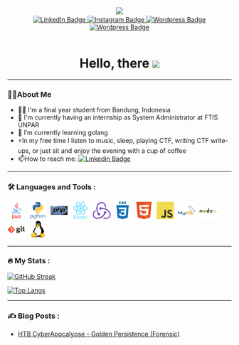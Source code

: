 <div id="header" align="center">
  <img src="https://media.giphy.com/media/M9gbBd9nbDrOTu1Mqx/giphy.gif" width="100"/>
</div>

<div id="badges" align="center">
  <a href="https://www.linkedin.com/in/christian-patrick-a3a893134/" target="_blank" rel="noopener noreferrer">
    <img src="https://img.shields.io/badge/LinkedIn-blue?style=for-the-badge&logo=linkedin&logoColor=white" alt="LinkedIn Badge"/>
  </a>
  <a href="https://www.instagram.com/cs.gerald_patrick/" target="_blank" rel="noopener noreferrer">
    <img src="https://img.shields.io/badge/Instagram-ff69b4?style=for-the-badge&logo=instagram&logoColor=white" alt="Instagram Badge"/>
  </a>
  <a href="https://sancloversan.xyz/" target="_blank" rel="noopener noreferrer">
    <img src="https://img.shields.io/badge/Wordpress-green?style=for-the-badge&logo=wordpress&logoColor=white" alt="Wordpress Badge"/>
  </a>
  <a href="https://gitlab.com/sanCloverSan" target="_blank" rel="noopener noreferrer">
    <img src="https://img.shields.io/badge/Gitlab-yellow?style=for-the-badge&logo=gitlab&logoColor=white" alt="Wordpress Badge"/>
  </a>
  <br>
  <img src="https://komarev.com/ghpvc/?username=patChrisricktian&style=flat-square&color=brightgreen" alt="" align="center/>
  <br>
</div>

<div align="center">
   <h1>
     Hello, there
      <img src="https://media.giphy.com/media/hvRJCLFzcasrR4ia7z/giphy.gif" width="30px"/>
</h1>
</div>



<!--
**patChrisricktian/patChrisricktian** is a ✨ _special_ ✨ repository because its `README.md` (this file) appears on your GitHub profile.

Here are some ideas to get you started:

- 🔭 I’m currently working on ...
- 🌱 I’m currently learning ...
- 👯 I’m looking to collaborate on ...
- 🤔 I’m looking for help with ...
- 💬 Ask me about ...
- 📫 How to reach me: ...
- 😄 Pronouns: ...
- ⚡ Fun fact: ...
-->
---
### :man_technologist:About Me
- 👨‍🎓 I'm a final year student from Bandung, Indonesia
- 🔭 I'm currently having an internship as System Administrator at FTIS UNPAR
- 🌱 I’m currently learning golang
- ⚡In my free time I listen to music, sleep, playing CTF, writing CTF write-ups, or just sit and enjoy the evening with a cup of coffee
- :mailbox:How to reach me: [![Linkedin Badge](https://img.shields.io/badge/Linkedin-blue?style=flat&logo=Linkedin&logoColor=white)](https://www.linkedin.com/in/christian-patrick-a3a893134/)

---

### :hammer_and_wrench: Languages and Tools :
<div>
  <img src="https://github.com/devicons/devicon/blob/master/icons/java/java-original-wordmark.svg" title="Java" alt="Java" width="40" height="40"/>&nbsp;
  <img src="https://github.com/devicons/devicon/blob/master/icons/python/python-original-wordmark.svg" title="Python" alt="Python" width="40" height="40"/>&nbsp;
  <img src="https://github.com/devicons/devicon/blob/master/icons/php/php-original.svg" title="PHP" alt="PHP" width="40" height="40"/>&nbsp;
  <img src="https://github.com/devicons/devicon/blob/master/icons/react/react-original-wordmark.svg" title="React" alt="React" width="40" height="40"/>&nbsp;
  <img src="https://github.com/devicons/devicon/blob/master/icons/redux/redux-original.svg" title="Redux" alt="Redux " width="40" height="40"/>&nbsp;
  <img src="https://github.com/devicons/devicon/blob/master/icons/css3/css3-plain-wordmark.svg"  title="CSS3" alt="CSS" width="40" height="40"/>&nbsp;
  <img src="https://github.com/devicons/devicon/blob/master/icons/html5/html5-original.svg" title="HTML5" alt="HTML" width="40" height="40"/>&nbsp;
  <img src="https://github.com/devicons/devicon/blob/master/icons/javascript/javascript-original.svg" title="JavaScript" alt="JavaScript" width="40" height="40"/>&nbsp;
  <img src="https://github.com/devicons/devicon/blob/master/icons/mysql/mysql-original-wordmark.svg" title="MySQL"  alt="MySQL" width="40" height="40"/>&nbsp;
  <img src="https://github.com/devicons/devicon/blob/master/icons/nodejs/nodejs-original-wordmark.svg" title="NodeJS" alt="NodeJS" width="40" height="40"/>&nbsp;
  <img src="https://github.com/devicons/devicon/blob/master/icons/git/git-original-wordmark.svg" title="Git" **alt="Git" width="40" height="40"/>&nbsp;
  <img src="https://github.com/devicons/devicon/blob/master/icons/linux/linux-original.svg" title="Linux" **alt="Linux" width="40" height="40"/>&nbsp;
</div>
                                                                                                                                              
---

### :fire: My Stats :
[![GitHub Streak](http://github-readme-streak-stats.herokuapp.com?user=patChrisricktian&theme=dark&hide_border=true)](https://git.io/streak-stats)
                                                                                                                                              
                                                                                                                                              
[![Top Langs](https://github-readme-stats.vercel.app/api/top-langs/?username=patChrisricktian&layout=compact&theme=vision-friendly-dark)](https://github.com/anuraghazra/github-readme-stats)
                                                                                                                                              
---

### :writing_hand: Blog Posts :
- [HTB CyberApocalypse - Golden Persistence (Forensic)](https://sancloversan.xyz/htb-cyber-apocalypse-2022-golder-persistence-forensic/)

